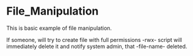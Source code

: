 # File_Manipulation

This is basic example of file manipulation.

If someone, will try to create file with full permissions -rwx- script will immediately delete it and notify system admin, that -file-name- deleted. 
